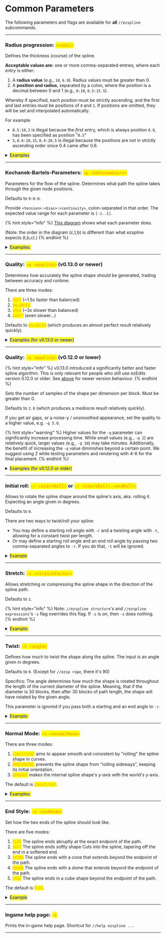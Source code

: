 # Common Parameters

The following parameters and flags are available for **all** `//ezspline` subcommands.

***

### Radius progression: <mark style="color:orange;">`<radii>`</mark> <a href="#radii" id="radii"></a>

Defines the thickness (course) of the spline.

**Acceptable values are:** one or more comma-separated entries, where each entry is either:

1. A **radius value** (e.g., `10`, `6.9`). Radius values must be greater than 0.
2. A **position and radius**, separated by a colon, where the position is a decimal between 0 and 1 (e.g., `0:10`, `0.5:15.5`).

Whereby if specified, each _position_ must be strictly ascending, and the first and last entries must be positions of `0` and `1`. If positions are omitted, they will be set and interpolated automatically.

For example

* `0.5:10`_`,`_`2` is illegal because the _first_ entry, which is always position `0.0`, has been specified as position "`0.5`"
* `5`_`,`_`0.6:10`_`,`_`15`_`,`_`0.4:20`_`,`_`5` is illegal because the positions are not in strictly ascending order since 0.4 came after 0.6.

<details>

<summary><mark style="color:blue;">Examples</mark></summary>

`//ezsp rope clay`` `**`<radii>`**

Single radius entry: GIF going from `//ezsp rope clay`` `**`5`** through up to `//ezsp rope clay`` `**`10`** :

<img src="../../.gitbook/assets/SplinesRadii_example1.gif" alt="" data-size="original">

Two radii entries: `//ezsp rope clay`` `**`1,12`** . The spline starts with radius 1 and progressively gets thicker up to radius 12 at the end:

<img src="../../.gitbook/assets/SplinesRadii_example2.png" alt="" data-size="original">

Triple radii entries: `//ezsp rope clay`` `**`1,12,1`**. The spline starts with radius 1, and progressively gets larger up until the middle of the spline (50% of the path) where it reaches 12 and goes back to radius 1 towards the end:

<img src="../../.gitbook/assets/SplinesRadii_example3.png" alt="" data-size="original">

As the first and last values always define the start- and end-radius of the spline and as all unspecified positions in between are interpolated, that means `1,12,1` (no positions specified) is expanded to **`0`**`:1,`**`0.5`**`:12,`**`1`**`:1` when you execute the command. You may also specify the positions yourself though.

Using the command `//ezsp rope clay`` `**`1,0.1:12,1`**, and going from `1,`**`0.1`**`:12,1` up through `1,`**`0.9`**`:12,1`. This shifts the "keyframe position" of our radius-12-entry throughout the spline (start and end are still fixed at radius 1):

<img src="../../.gitbook/assets/SplinesRadii_example4.gif" alt="" data-size="original">

Many radii entries: `//ezsp rope clay 2,10,2,12,2,10,2`. You may define any number of entries and their respective positions:

<img src="../../.gitbook/assets/SplinesRadii_example5.png" alt="" data-size="original">

</details>

***

### Kochanek-Bartels-Parameters: <mark style="color:orange;">`-p <kbParameters>`</mark> <a href="#kb-parameters" id="kb-parameters"></a>

Parameters for the flow of the spline. Determines what path the spline takes through the given node positions.

Defaults to `0:0:0`.

Provide `<tension>:<bias>:<continuity>`, colon-separated in that order. The expected value range for each parameter is `[-1..1]`.

{% hint style="info" %}
[This diagram](https://en.wikipedia.org/wiki/Kochanek%E2%80%93Bartels_spline#/media/File:Kochanek_bartels_spline.svg) shows what each parameter does.

(Note: the order in the diagram (c,t,b) is different than what ezspline expects (t,b,c).)
{% endhint %}

<details>

<summary><mark style="color:blue;">Examples:</mark></summary>

`//ezsp polygon clay 10 4`` `**`-p <kbParameters>`**

**`-p 0:0:0`**

<img src="../../.gitbook/assets/SplinesKBParameters_example1.png" alt="" data-size="original">

**`-p 0:-1:0`**

<img src="../../.gitbook/assets/SplinesKBParameters_example2.png" alt="" data-size="original">

**`-p -1:0:0`**

<img src="../../.gitbook/assets/SplinesKBParameters_example4.png" alt="" data-size="original">

**`-p 0:1:0`**

<img src="../../.gitbook/assets/SplinesKBParameters_example3.png" alt="" data-size="original">

</details>

***

### Quality: <mark style="color:orange;">`-q <quality>`</mark> (v0.13.0 or newer) <a href="#quality" id="quality"></a>

Determines how accurately the spline shape should be generated, trading between accuracy and runtime.

There are three modes:

1. <mark style="color:orange;">`FAST`</mark> (\~1.5x faster than balanced)
2. <mark style="color:orange;">`BALANCED`</mark>
3. <mark style="color:orange;">`HIGH`</mark> (\~3x slower than balanced)
4. <mark style="color:orange;">`EXACT`</mark> (even slower...)

Defaults to <mark style="color:orange;">`BALANCED`</mark> (which produces an almost perfect result relatively quickly).

<details>

<summary><mark style="color:blue;">Examples (for v0.13.0 or newer)</mark></summary>

`//ezspline rope clay 10`` `**`-q <quality>`**

`-q BALANCED`\
![](../../.gitbook/assets/SplinesQuality_BALANCED.png)

`-q FAST`\
![](../../.gitbook/assets/SplinesQuality_FAST.png)

</details>

***

### Quality: <mark style="color:orange;">`-q <quality>`</mark> (v0.12.0 or lower) <a href="#quality_old" id="quality_old"></a>

{% hint style="info" %}
v0.13.0 introduced a significantly better and faster spline algorithm. This is only relevant for people who still use ezEdits version 0.12.0 or older. See [above](common-parameters.md#quality) for newer version behaviour.
{% endhint %}

Sets the number of samples of the shape per dimension per block. Must be greater than 0.

Defaults to `2.0` (which produces a mediocre result relatively quickly).

If you get air gaps, or a noise-y / unsmoothed appearance, set the quality to a higher value, e.g. `-q 5.0`.

{% hint style="warning" %}
Higher values for the `-q` parameter can significantly increase processing time. While small values (e.g., `-q 2`) are relatively quick, larger values (e.g., `-q 10`) may take minutes. Additionally, the benefit of increasing the `-q` value diminishes beyond a certain point. We suggest using 2 while testing parameters and rendering with 4-6 for the final placement.
{% endhint %}

<details>

<summary><mark style="color:blue;">Examples (for v0.12.0 or older)</mark></summary>

`//ezspline beads clay 10`` `**`-q <quality>`**

GIF start at `-q 1` and moves up to `-q 7`.

<img src="../../.gitbook/assets/SplinesQuality_example.gif" alt="" data-size="original">

For this example, `-q 2` took less than a second, and `-q 7` took 20 seconds to run.

</details>

***

### Initial roll: <mark style="color:orange;">`-r <startRoll>`</mark> or <mark style="color:orange;">`-r <startRoll>,<endRoll>`</mark> <a href="#roll" id="roll"></a>

Allows to rotate the spline shape around the spline's axis, aka. rolling it. Expecting an angle given in degrees.

Defaults to `0`.

There are two ways to twist/roll your spline:

* You may define a starting roll angle with `-r` and a twisting angle with `-t`, allowing for a constant twist per length.
* Or may define a starting roll angle and an end roll angle by passing two comma-separated angles to `-r`. If you do that, `-t` will be ignored.

<details>

<summary><mark style="color:blue;">Example</mark></summary>

`//ezspline 2d Re(Y1:-0.2,Y2:0.2) clay 10`` `**`-r <angle>`**

GIF start at `-q 0` and moves up to `-q 180`.

<img src="../../.gitbook/assets/SplinesRollParameter.gif" alt="" data-size="original">

</details>

***

### Stretch: <mark style="color:orange;">`-s <stretchFactor>`</mark> <a href="#stretch" id="stretch"></a>

Allows stretching or compressing the spline shape in the direction of the spline path.

Defaults to `1`.

{% hint style="info" %}
Note: `//ezspline structure`'s and `//ezspline expressions`'s `-z` flag overrides this flag. If `-z` is on, then `-s` does nothing.
{% endhint %}

<details>

<summary><mark style="color:blue;">Example:</mark></summary>

`//ezsp 3d Chainlink clay 10`` `**`-s <stretchFactor>`**

GIF starts at `-s 0.2`, briefly pauses at `-s 1`, and increases up to `-s 4`.

<img src="../../.gitbook/assets/SplinesStretchParameter.gif" alt="" data-size="original">

</details>

***

### Twist: <mark style="color:orange;">`-t <angle>`</mark> <a href="#twist" id="twist"></a>

Defines how much to twist the shape along the spline. The input is an angle given in degrees.

Defaults to `0`. (Except for `//ezsp rope`, there it's 90)

Specifics: The angle determines how much the shape is rotated throughout the length of the current diameter of the spline. Meaning, that if the diameter is 30 blocks, then after 30 blocks of path length, the shape will have rotated by the given angle.

This parameter is ignored if you pass both a starting and an end angle to `-r`.

<details>

<summary><mark style="color:blue;">Example:</mark></summary>

`//ezsp 2d Polygon(S:4) clay 10`` `**`-t <angle>`**

GIF starts at `-t 0` and increases up to `-t 90`.

<img src="../../.gitbook/assets/SplinesTwist_example.gif" alt="" data-size="original">

</details>

***

### Normal Mode: <mark style="color:orange;">`-n <normalMode>`</mark> <a href="#normal-mode" id="normal-mode"></a>

There are three modes:

1. <mark style="color:orange;">`CONSISTENT`</mark> aims to appear smooth and consistent by "rolling" the spline shape in curves.
2. <mark style="color:orange;">`HORIZONTAL`</mark> prevents the spline shape from "rolling sideways", keeping its initial orientation.
3. <mark style="color:orange;">`UPRIGHT`</mark> makes the internal spline shape's y-axis with the world's y-axis.

The default is <mark style="color:orange;">`CONSISTENT`</mark>.

<details>

<summary><mark style="color:blue;">Examples:</mark></summary>

`//ezspline expression black,red,blue,white,yellow 5 -o`` `**`-n <normalMode>`**` ``((z%2)>1.5?5:2*(x>0)+(y>0))+0.001`

`-n CONSISTENT`: The default value. The spline curves around the path in a smooth fashion. Towards the end, a noticeable amount of rolling has accumulated since. (At the start white+red is the top surface, while towards the end white+blue is at the top -> the spline "rolled").

<img src="../../.gitbook/assets/SplinesNormalMode_example1.png" alt="" data-size="original"><img src="../../.gitbook/assets/SplinesKBParameters_example7.png" alt="" data-size="original">

`-n HORIZONTAL`: The spline tries to align the originally upwards-facing surface to remain upwards, preventing itself from "rolling sideways". You can see that by the fact the white+red face is facing upwards throughout the entire spline.

<img src="../../.gitbook/assets/SplinesNormalMode_example2.png" alt="" data-size="original"><img src="../../.gitbook/assets/SplinesKBParameters_example8.png" alt="" data-size="original">

`-n UPRIGHT`: The internal y-axis is always aligned with the world's y-axis instead of being perpendicular to the path. Notice how the yellow stripes are not perpendicular but perfectly vertical now.

<img src="../../.gitbook/assets/SplinesNormalMode_example3.png" alt="" data-size="original"><img src="../../.gitbook/assets/SplinesKBParameters_example9.png" alt="" data-size="original">

**Another more dramatic example (same command, different path):**

`-n CONSISTENT`

<img src="../../.gitbook/assets/SplinesNormalMode_example4.png" alt="" data-size="original">

`-n HORIZONTAL`: Spline is forced to twist itself at steep/vertical sections to remain horizontal. (Here, it always tries to put the white+red surface at the top).

<img src="../../.gitbook/assets/SplinesNormalMode_example5.png" alt="" data-size="original">

`-n UPRIGHT`: As you'd expect, when the spline's y-axis is perfectly vertical, then it does not like steep/vertical path sections...

<img src="../../.gitbook/assets/SplinesNormalMode_example6.png" alt="" data-size="original">

</details>

***

### End Style: <mark style="color:orange;">`-e <endMode>`</mark> <a href="#end-style-e" id="end-style-e"></a>

Set how the two ends of the spline should look like.

There are five modes:

1. <mark style="color:orange;">`FLAT`</mark> The spline ends abruptly at the exact endpoint of the path.
2. <mark style="color:orange;">`SOFT`</mark> The spline ends softly shape Cuts into the spline, tapering off the end in a softened end.
3. <mark style="color:orange;">`SPIKE`</mark> The spline ends with a cone that extends beyond the endpoint of the path.
4. <mark style="color:orange;">`ROUND`</mark> The spline ends with a dome that extends beyond the endpoint of the path.
5. <mark style="color:orange;">`CUBE`</mark> The spline ends in a cube shape beyond the endpoint of the path.

The default is <mark style="color:orange;">`FLAT`</mark>.

<details>

<summary><mark style="color:blue;">Example</mark></summary>

`//ezsp rope ice 15 6`` `**`-e <endMode>`**

`-e FLAT`\
![](../../.gitbook/assets/SplinesEndMode_FLAT1.png)

`-e SOFT`\
![](../../.gitbook/assets/SplinesEndMode_SOFT1.png)\\

`-e SPIKE`\
![](../../.gitbook/assets/SplinesEndMode_SPIKE1.png)\\

`-e ROUND`\
![](../../.gitbook/assets/SplinesEndMode_ROUND1.png)\\

`-e CUBE`\
![](../../.gitbook/assets/SplinesEndMode_CUBE1.png)

The redstone block line shows the used convex selection.

`//ezsp 2d square ice 15`` `**`-e <endMode>`**

`-e FLAT`\
![](../../.gitbook/assets/SplinesEndMode_FLAT2.png)

`-e SOFT`\
![](../../.gitbook/assets/SplinesEndMode_SOFT2.png)

`-e SPIKE`\
![](../../.gitbook/assets/SplinesEndMode_SPIKE2.png)

`-e ROUND`\
![](../../.gitbook/assets/SplinesEndMode_ROUND2.png)

`-e CUBE`\
![](../../.gitbook/assets/SplinesEndMode_CUBE2.png)

</details>

***

### Ingame help page: <mark style="color:orange;">`-h`</mark> <a href="#help-page" id="help-page"></a>

Prints the in-game help page. Shortcut for `//help ezspline ...`

***
